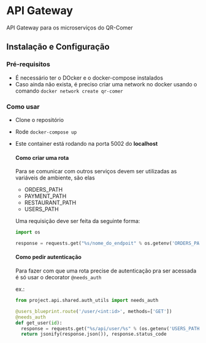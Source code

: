 # API Gateway

API Gateway para os microserviços do QR-Comer

## Instalação e Configuração

### Pré-requisitos

 - É necessário ter o DOcker e o docker-compose instalados
 - Caso ainda não exista, é preciso criar uma network no docker usando o comando ```docker network create qr-comer``` 

 ### Como usar

  - Clone o repositório
  - Rode ```docker-compose up```
  - Este container está rodando na porta 5002 do __localhost__

    #### Como criar uma rota

    Para se comunicar com outros serviços devem ser utilizadas as variáveis de ambiente, são elas

    - ORDERS_PATH
    - PAYMENT_PATH
    - RESTAURANT_PATH
    - USERS_PATH

    Uma requisição deve ser feita da seguinte forma:

    ```python
    import os

    response = requests.get("%s/nome_do_endpoit" % os.getenv('ORDERS_PATH'))
    ```

    #### Como pedir autenticação

    Para fazer com que uma rota precise de autenticação pra ser acessada é só usar o decorator ```@needs_auth```

    ex.:
    ```python
    from project.api.shared.auth_utils import needs_auth

    @users_blueprint.route('/user/<int:id>', methods=['GET'])
    @needs_auth
    def get_user(id):
      response = requests.get("%s/api/user/%s" % (os.getenv('USERS_PATH'), id))
      return jsonify(response.json()), response.status_code
    ```
    

